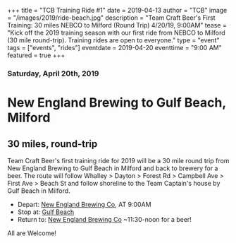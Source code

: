 +++
title =  "TCB Training Ride #1"
date =  2019-04-13
author = "TCB"
image = "/images/2019/ride-beach.jpg"
description = "Team Craft Beer's First Training: 30 miles NEBCO to Milford (Round Trip) 4/20/19, 9:00AM"
tease = "Kick off the 2019 training season with our first ride from NEBCO to Milford (30 mile round-trip). Training rides are open to everyone."
type = "event"
tags = ["events", "rides"]
eventdate = 2019-04-20
eventtime = "9:00 AM"
featured = true
+++

### Saturday, April 20th, 2019

# New England Brewing to Gulf Beach, Milford 

## 30 miles, round-trip

Team Craft Beer's first training ride for 2019 will be a 30 mile round trip from New England Brewing to Gulf Beach in Milford and back to brewery for a beer. The route will follow Whalley > Dayton > Forest Rd > Campbell Ave > First Ave > Beach St and follow shoreline to the Team Captain's house by Gulf Beach in Milford. 

- Depart: [New England Brewing Co][1], AT 9:00AM
- Stop at: [Gulf Beach][2]
- Return to: [New England Brewing Co][1] ~11:30-noon for a beer!

All are Welcome!

[1]:https://goo.gl/maps/ANz88uQGJoK2
[2]:https://goo.gl/maps/696LhAqMmm82